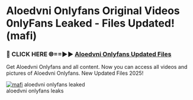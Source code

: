 # Aloedvni Onlyfans Original Videos 0nlyFans Leaked - Files Updated! (mafi)

<h3>🔴 CLICK HERE 🌐==►► <a href="https://tinyurl.com/3hn5wdd3" rel="nofollow">Aloedvni Onlyfans Updated Files</a></h3>

Get Aloedvni Onlyfans and all content. Now you can access all videos and pictures of Aloedvni Onlyfans. New Updated Files 2025!

[![mafi](https://i.imgur.com/4HnBqBT.gif)](https://tinyurl.com/3hn5wdd3)
aloedvni onlyfans leaked<br>
aloedvni onlyfans leaks